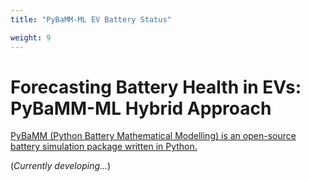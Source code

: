 ```yaml
---
title: "PyBaMM-ML EV Battery Status"

weight: 9
---
```

# Forecasting Battery Health in EVs: PyBaMM-ML Hybrid Approach

[PyBaMM (Python Battery Mathematical Modelling) is an open-source battery simulation package written in Python.](https://pybamm.org/)

(*Currently developing...*)